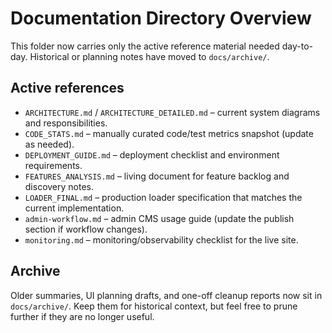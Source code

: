 # Documentation Directory Overview

This folder now carries only the active reference material needed day-to-day. Historical or planning notes have moved to `docs/archive/`.

## Active references
- `ARCHITECTURE.md` / `ARCHITECTURE_DETAILED.md` – current system diagrams and responsibilities.
- `CODE_STATS.md` – manually curated code/test metrics snapshot (update as needed).
- `DEPLOYMENT_GUIDE.md` – deployment checklist and environment requirements.
- `FEATURES_ANALYSIS.md` – living document for feature backlog and discovery notes.
- `LOADER_FINAL.md` – production loader specification that matches the current implementation.
- `admin-workflow.md` – admin CMS usage guide (update the publish section if workflow changes).
- `monitoring.md` – monitoring/observability checklist for the live site.

## Archive
Older summaries, UI planning drafts, and one-off cleanup reports now sit in `docs/archive/`. Keep them for historical context, but feel free to prune further if they are no longer useful.
